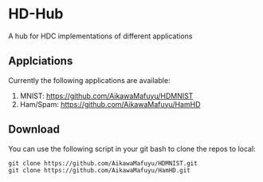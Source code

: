 # HD-Hub
A hub for HDC implementations of different applications

## Applciations
Currently the following applications are available:
1. MNIST: https://github.com/AikawaMafuyu/HDMNIST
2. Ham/Spam: https://github.com/AikawaMafuyu/HamHD

## Download
You can use the following script in your git bash to clone the repos to local:
    
    git clone https://github.com/AikawaMafuyu/HDMNIST.git
    git clone https://github.com/AikawaMafuyu/HamHD.git
